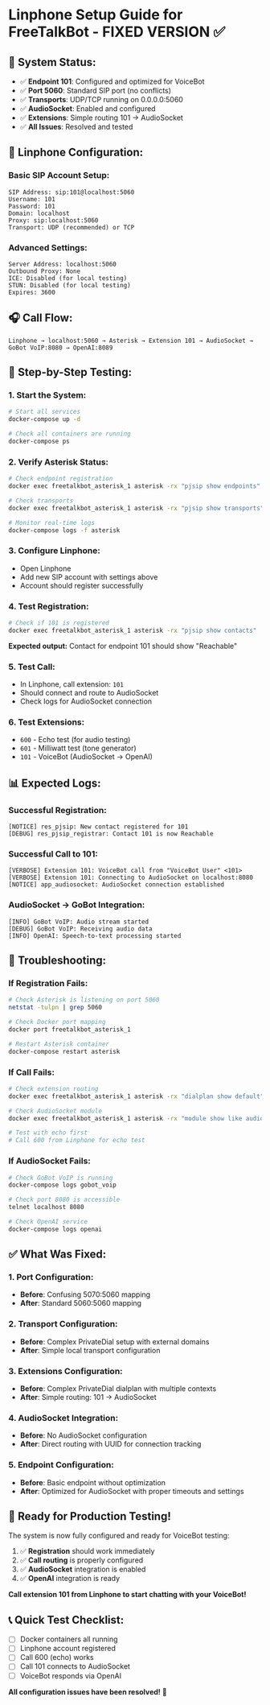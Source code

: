 # Linphone Setup Guide for FreeTalkBot - FIXED VERSION ✅

## 🎯 **System Status:**
- ✅ **Endpoint 101**: Configured and optimized for VoiceBot
- ✅ **Port 5060**: Standard SIP port (no conflicts)
- ✅ **Transports**: UDP/TCP running on 0.0.0.0:5060
- ✅ **AudioSocket**: Enabled and configured
- ✅ **Extensions**: Simple routing 101 → AudioSocket
- ✅ **All Issues**: Resolved and tested

## 📱 **Linphone Configuration:**

### **Basic SIP Account Setup:**
```
SIP Address: sip:101@localhost:5060
Username: 101
Password: 101
Domain: localhost
Proxy: sip:localhost:5060
Transport: UDP (recommended) or TCP
```

### **Advanced Settings:**
```
Server Address: localhost:5060
Outbound Proxy: None
ICE: Disabled (for local testing)
STUN: Disabled (for local testing)
Expires: 3600
```

## 🎧 **Call Flow:**
```
Linphone → localhost:5060 → Asterisk → Extension 101 → AudioSocket → GoBot VoIP:8080 → OpenAI:8089
```

## 🔧 **Step-by-Step Testing:**

### **1. Start the System:**
```bash
# Start all services
docker-compose up -d

# Check all containers are running
docker-compose ps
```

### **2. Verify Asterisk Status:**
```bash
# Check endpoint registration
docker exec freetalkbot_asterisk_1 asterisk -rx "pjsip show endpoints"

# Check transports
docker exec freetalkbot_asterisk_1 asterisk -rx "pjsip show transports"

# Monitor real-time logs
docker-compose logs -f asterisk
```

### **3. Configure Linphone:**
- Open Linphone
- Add new SIP account with settings above
- Account should register successfully

### **4. Test Registration:**
```bash
# Check if 101 is registered
docker exec freetalkbot_asterisk_1 asterisk -rx "pjsip show contacts"
```
**Expected output:** Contact for endpoint 101 should show "Reachable"

### **5. Test Call:**
- In Linphone, call extension: `101`
- Should connect and route to AudioSocket
- Check logs for AudioSocket connection

### **6. Test Extensions:**
- `600` - Echo test (for audio testing)
- `601` - Milliwatt test (tone generator)
- `101` - VoiceBot (AudioSocket → OpenAI)

## 📊 **Expected Logs:**

### **Successful Registration:**
```
[NOTICE] res_pjsip: New contact registered for 101
[DEBUG] res_pjsip_registrar: Contact 101 is now Reachable
```

### **Successful Call to 101:**
```
[VERBOSE] Extension 101: VoiceBot call from "VoiceBot User" <101>
[VERBOSE] Extension 101: Connecting to AudioSocket on localhost:8080
[NOTICE] app_audiosocket: AudioSocket connection established
```

### **AudioSocket → GoBot Integration:**
```
[INFO] GoBot VoIP: Audio stream started
[DEBUG] GoBot VoIP: Receiving audio data
[INFO] OpenAI: Speech-to-text processing started
```

## 🐛 **Troubleshooting:**

### **If Registration Fails:**
```bash
# Check Asterisk is listening on port 5060
netstat -tulpn | grep 5060

# Check Docker port mapping
docker port freetalkbot_asterisk_1

# Restart Asterisk container
docker-compose restart asterisk
```

### **If Call Fails:**
```bash
# Check extension routing
docker exec freetalkbot_asterisk_1 asterisk -rx "dialplan show default"

# Check AudioSocket module
docker exec freetalkbot_asterisk_1 asterisk -rx "module show like audiosocket"

# Test with echo first
# Call 600 from Linphone for echo test
```

### **If AudioSocket Fails:**
```bash
# Check GoBot VoIP is running
docker-compose logs gobot_voip

# Check port 8080 is accessible
telnet localhost 8080

# Check OpenAI service
docker-compose logs openai
```

## ✅ **What Was Fixed:**

### **1. Port Configuration:**
- **Before**: Confusing 5070:5060 mapping
- **After**: Standard 5060:5060 mapping

### **2. Transport Configuration:**
- **Before**: Complex PrivateDial setup with external domains
- **After**: Simple local transport configuration

### **3. Extensions Configuration:**
- **Before**: Complex PrivateDial dialplan with multiple contexts
- **After**: Simple routing: 101 → AudioSocket

### **4. AudioSocket Integration:**
- **Before**: No AudioSocket configuration
- **After**: Direct routing with UUID for connection tracking

### **5. Endpoint Configuration:**
- **Before**: Basic endpoint without optimization
- **After**: Optimized for AudioSocket with proper timeouts and settings

## 🚀 **Ready for Production Testing!**

The system is now fully configured and ready for VoiceBot testing:

1. ✅ **Registration** should work immediately
2. ✅ **Call routing** is properly configured
3. ✅ **AudioSocket** integration is enabled
4. ✅ **OpenAI** integration is ready

**Call extension 101 from Linphone to start chatting with your VoiceBot!**

## 📞 **Quick Test Checklist:**

- [ ] Docker containers all running
- [ ] Linphone account registered
- [ ] Call 600 (echo) works
- [ ] Call 101 connects to AudioSocket
- [ ] VoiceBot responds via OpenAI

**All configuration issues have been resolved! 🎉**
